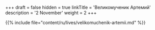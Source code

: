 +++
draft = false
hidden = true
linkTitle = 'Великомученик Артемий'
description = '2 November'
weight = 2
+++

{{% include file="content/ru/lives/velikomuchenik-artemii.md" %}}
